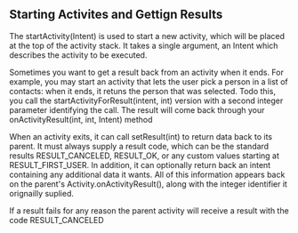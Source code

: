 ## Starting Activites and Gettign Results
The startActivity(Intent) is used to start a new activity, which will be placed at the top of the activity stack. It takes a single argument, an Intent which describes the activity to be executed. 

Sometimes you want to get a result back from an activity when it ends. For example, you may start an activity that lets the user pick a person in a list of contacts: when it ends, it retuns the person that was selected. Todo this, you call the startActivityForResult(intent, int) version with a second integer parameter identifying the call. The result will come back through your onActivityResult(int, int, Intent) method

When an activity exits, it can call setResult(int) to return data back to its parent. It must always supply a result code, which can be the standard results RESULT_CANCELED, RESULT_OK, or any custom values starting at RESULT_FIRST_USER. In addition, it can optionally return back an intent containing any additional data it wants. All of this information appears back on the parent's Activity.onActivityResult(), along with the integer identifier it orignailly suplied. 

If a result fails for any reason the parent activity will receive a result with the code RESULT_CANCELED

